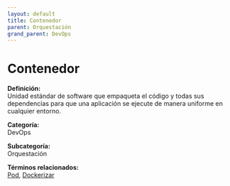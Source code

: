 ```yaml
---
layout: default
title: Contenedor
parent: Orquestación
grand_parent: DevOps
---
```


# Contenedor

**Definición:**  
Unidad estándar de software que empaqueta el código y todas sus dependencias para que una aplicación se ejecute de manera uniforme en cualquier entorno.

**Categoría:**  
DevOps  

**Subcategoría:**  
Orquestación

**Términos relacionados:**  
[Pod](https://maleniski.github.io/diccionario-angl-tec-mx/docs/devops/orquestación/pod.html), [Dockerizar](https://maleniski.github.io/diccionario-angl-tec-mx/docs/devops/orquestación/dockerizar.html)
